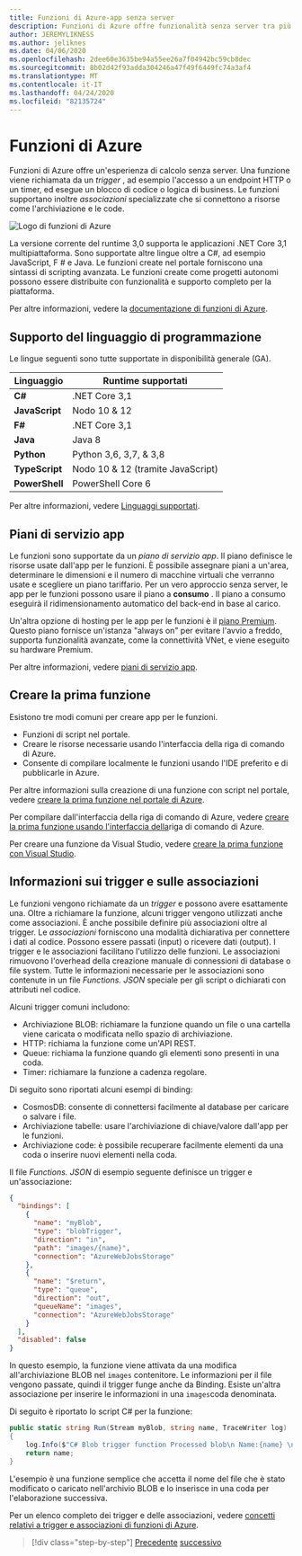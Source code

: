 ```yaml
---
title: Funzioni di Azure-app senza server
description: Funzioni di Azure offre funzionalità senza server tra più linguaggi (C#, JavaScript, Java) e piattaforme per fornire codice di scalabilità immediata basato sugli eventi.
author: JEREMYLIKNESS
ms.author: jeliknes
ms.date: 04/06/2020
ms.openlocfilehash: 2dee60e3635be94a55ee26a7f04942bc59cb8dec
ms.sourcegitcommit: 8b02d42f93adda304246a47f49f6449fc74a3af4
ms.translationtype: MT
ms.contentlocale: it-IT
ms.lasthandoff: 04/24/2020
ms.locfileid: "82135724"
---
```

# <a name="azure-functions"></a>Funzioni di Azure

Funzioni di Azure offre un'esperienza di calcolo senza server. Una funzione viene richiamata da un *trigger* , ad esempio l'accesso a un endpoint HTTP o un timer, ed esegue un blocco di codice o logica di business. Le funzioni supportano inoltre *associazioni* specializzate che si connettono a risorse come l'archiviazione e le code.

![Logo di funzioni di Azure](./media/azure-functions-logo.png)

La versione corrente del runtime 3,0 supporta le applicazioni .NET Core 3,1 multipiattaforma. Sono supportate altre lingue oltre a C#, ad esempio JavaScript, F # e Java. Le funzioni create nel portale forniscono una sintassi di scripting avanzata. Le funzioni create come progetti autonomi possono essere distribuite con funzionalità e supporto completo per la piattaforma.

Per altre informazioni, vedere la [documentazione di funzioni di Azure](https://docs.microsoft.com/azure/azure-functions).

## <a name="programming-language-support"></a>Supporto del linguaggio di programmazione

Le lingue seguenti sono tutte supportate in disponibilità generale (GA).

|Linguaggio      |Runtime supportati|
|--------------|------------------|
|**C#**        |.NET Core 3,1     |
|**JavaScript**|Nodo 10 & 12      |
|**F#**        |.NET Core 3,1     |
|**Java**      |Java 8            |
|**Python**    |Python 3,6, 3,7, & 3,8|
|**TypeScript**|Nodo 10 & 12 (tramite JavaScript)|
|**PowerShell**|PowerShell Core 6|

Per altre informazioni, vedere [Linguaggi supportati](https://docs.microsoft.com/azure/azure-functions/supported-languages).

## <a name="app-service-plans"></a>Piani di servizio app

Le funzioni sono supportate da un *piano di servizio app*. Il piano definisce le risorse usate dall'app per le funzioni. È possibile assegnare piani a un'area, determinare le dimensioni e il numero di macchine virtuali che verranno usate e scegliere un piano tariffario. Per un vero approccio senza server, le app per le funzioni possono usare il piano a **consumo** . Il piano a consumo eseguirà il ridimensionamento automatico del back-end in base al carico.

Un'altra opzione di hosting per le app per le funzioni è il [piano Premium](https://docs.microsoft.com/azure/azure-functions/functions-premium-plan). Questo piano fornisce un'istanza "always on" per evitare l'avvio a freddo, supporta funzionalità avanzate, come la connettività VNet, e viene eseguito su hardware Premium.

Per altre informazioni, vedere [piani di servizio app](https://docs.microsoft.com/azure/app-service/azure-web-sites-web-hosting-plans-in-depth-overview).

## <a name="create-your-first-function"></a>Creare la prima funzione

Esistono tre modi comuni per creare app per le funzioni.

- Funzioni di script nel portale.
- Creare le risorse necessarie usando l'interfaccia della riga di comando di Azure.
- Consente di compilare localmente le funzioni usando l'IDE preferito e di pubblicarle in Azure.

Per altre informazioni sulla creazione di una funzione con script nel portale, vedere [creare la prima funzione nel portale di Azure](https://docs.microsoft.com/azure/azure-functions/functions-create-first-azure-function).

Per compilare dall'interfaccia della riga di comando di Azure, vedere [creare la prima funzione usando l'interfaccia della](https://docs.microsoft.com/azure/azure-functions/functions-create-first-azure-function-azure-cli)riga di comando di Azure.

Per creare una funzione da Visual Studio, vedere [creare la prima funzione con Visual Studio](https://docs.microsoft.com/azure/azure-functions/functions-create-your-first-function-visual-studio).

## <a name="understand-triggers-and-bindings"></a>Informazioni sui trigger e sulle associazioni

Le funzioni vengono richiamate da un *trigger* e possono avere esattamente una. Oltre a richiamare la funzione, alcuni trigger vengono utilizzati anche come associazioni. È anche possibile definire più associazioni oltre al trigger. Le *associazioni* forniscono una modalità dichiarativa per connettere i dati al codice. Possono essere passati (input) o ricevere dati (output). I trigger e le associazioni facilitano l'utilizzo delle funzioni. Le associazioni rimuovono l'overhead della creazione manuale di connessioni di database o file system. Tutte le informazioni necessarie per le associazioni sono contenute in un file *Functions. JSON* speciale per gli script o dichiarati con attributi nel codice.

Alcuni trigger comuni includono:

- Archiviazione BLOB: richiamare la funzione quando un file o una cartella viene caricata o modificata nello spazio di archiviazione.
- HTTP: richiama la funzione come un'API REST.
- Queue: richiama la funzione quando gli elementi sono presenti in una coda.
- Timer: richiamare la funzione a cadenza regolare.

Di seguito sono riportati alcuni esempi di binding:

- CosmosDB: consente di connettersi facilmente al database per caricare o salvare i file.
- Archiviazione tabelle: usare l'archiviazione di chiave/valore dall'app per le funzioni.
- Archiviazione code: è possibile recuperare facilmente elementi da una coda o inserire nuovi elementi nella coda.

Il file *Functions. JSON* di esempio seguente definisce un trigger e un'associazione:

```json
{
  "bindings": [
    {
      "name": "myBlob",
      "type": "blobTrigger",
      "direction": "in",
      "path": "images/{name}",
      "connection": "AzureWebJobsStorage"
    },
    {
      "name": "$return",
      "type": "queue",
      "direction": "out",
      "queueName": "images",
      "connection": "AzureWebJobsStorage"
    }
  ],
  "disabled": false
}
```

In questo esempio, la funzione viene attivata da una modifica all'archiviazione BLOB nel `images` contenitore. Le informazioni per il file vengono passate, quindi il trigger funge anche da Binding. Esiste un'altra associazione per inserire le informazioni in una `images`coda denominata.

Di seguito è riportato lo script C# per la funzione:

```csharp
public static string Run(Stream myBlob, string name, TraceWriter log)
{
    log.Info($"C# Blob trigger function Processed blob\n Name:{name} \n Size: {myBlob.Length} Bytes");
    return name;
}
```

L'esempio è una funzione semplice che accetta il nome del file che è stato modificato o caricato nell'archivio BLOB e lo inserisce in una coda per l'elaborazione successiva.

Per un elenco completo dei trigger e delle associazioni, vedere [concetti relativi a trigger e associazioni di funzioni di Azure](https://docs.microsoft.com/azure/azure-functions/functions-triggers-bindings).

>[!div class="step-by-step"]
>[Precedente](azure-serverless-platform.md)
>[successivo](application-insights.md)
